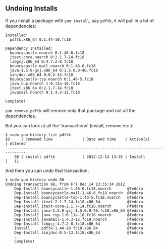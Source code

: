 ​        

## Undoing Installs

If you install a package with `yum install`, say `pdftk`, it will pull in a lot of dependencies:

```
Installed:
  pdftk.x86_64 0:1.44-10.fc18

Dependency Installed:
  bouncycastle.noarch 0:1.46-6.fc18     
  itext-core.noarch 0:2.1.7-14.fc18     
  libgcj.x86_64 0:4.7.2-8.fc18          
  bouncycastle-mail.noarch 0:1.46-6.fc18
  java-1.5.0-gcj.x86_64 0:1.5.0.0-40.fc18
  sinjdoc.x86_64 0:0.5-13.fc18
  bouncycastle-tsp.noarch 0:1.46-5.fc18
  java_cup.noarch 1:0.11a-10.fc18
  itext.x86_64 0:2.1.7-14.fc18   
  javamail.noarch 0:1.4.3-12.fc18

Complete!
```

`yum remove pdftk` will remove only that package and not all the dependencies.

But you can look at all the 'transactions' (install, remove etc.):

```
$ sudo yum history list pdftk
ID     | Command line             | Date and time    | Action(s)      | Altered
-------------------------------------------------------------------------------  
    88 | install pdftk            | 2012-12-14 13:35 | Install        |   11   
```

And then you can undo that transaction:

```
$ sudo yum history undo 88
Undoing transaction 88, from Fri Dec 14 13:35:34 2012
    Dep-Install bouncycastle-1.46-6.fc18.noarch       @fedora
    Dep-Install bouncycastle-mail-1.46-6.fc18.noarch  @fedora
    Dep-Install bouncycastle-tsp-1.46-5.fc18.noarch   @fedora
    Dep-Install itext-2.1.7-14.fc18.x86_64            @fedora
    Dep-Install itext-core-2.1.7-14.fc18.noarch       @fedora
    Dep-Install java-1.5.0-gcj-1.5.0.0-40.fc18.x86_64 @fedora
    Dep-Install java_cup-1:0.11a-10.fc18.noarch       @fedora
    Dep-Install javamail-1.4.3-12.fc18.noarch         @fedora
    Dep-Install libgcj-4.7.2-8.fc18.x86_64            @fedora
    Install     pdftk-1.44-10.fc18.x86_64             @fedora
    Dep-Install sinjdoc-0.5-13.fc18.x86_64            @fedora
    ...
    Complete!
```